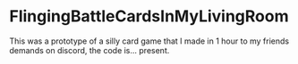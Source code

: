 # FlingingBattleCardsInMyLivingRoom

This was a prototype of a silly card game that I made in 1 hour to my friends demands on discord, the code is... present.
